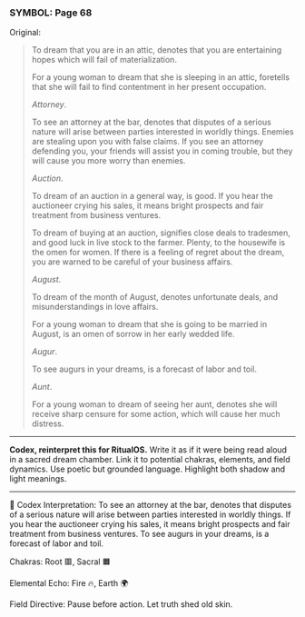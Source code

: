 ### SYMBOL: Page 68

Original:
> To dream that you are in an attic, denotes that you are entertaining
> hopes which will fail of materialization.
> 
> 
> For a young woman to dream that she is sleeping in an attic, foretells that
> she will fail to find contentment in her present occupation.
> 
> 
> _Attorney_.
> 
> 
> To see an attorney at the bar, denotes that disputes of a serious
> nature will arise between parties interested in worldly things.
> Enemies are stealing upon you with false claims. If you see an attorney
> defending you, your friends will assist you in coming trouble,
> but they will cause you more worry than enemies.
> 
> 
> _Auction_.
> 
> 
> To dream of an auction in a general way, is good.
> If you hear the auctioneer crying his sales, it means bright
> prospects and fair treatment from business ventures.
> 
> 
> To dream of buying at an auction, signifies close deals to tradesmen,
> and good luck in live stock to the farmer. Plenty, to the housewife
> is the omen for women. If there is a feeling of regret about the dream,
> you are warned to be careful of your business affairs.
> 
> 
> _August_.
> 
> 
> To dream of the month of August, denotes unfortunate deals,
> and misunderstandings in love affairs.
> 
> 
> For a young woman to dream that she is going to be married in August,
> is an omen of sorrow in her early wedded life.
> 
> 
> _Augur_.
> 
> 
> To see augurs in your dreams, is a forecast of labor and toil.
> 
> 
> _Aunt_.
> 
> 
> For a young woman to dream of seeing her aunt, denotes she will receive
> sharp censure for some action, which will cause her much distress.

---

**Codex, reinterpret this for RitualOS.**
Write it as if it were being read aloud in a sacred dream chamber.
Link it to potential chakras, elements, and field dynamics.
Use poetic but grounded language.
Highlight both shadow and light meanings.

---

🔁 Codex Interpretation:
To see an attorney at the bar, denotes that disputes of a serious nature will arise between parties interested in worldly things. If you hear the auctioneer crying his sales, it means bright prospects and fair treatment from business ventures. To see augurs in your dreams, is a forecast of labor and toil.

Chakras: Root 🟥, Sacral 🟧

Elemental Echo: Fire 🔥, Earth 🌍

Field Directive: Pause before action. Let truth shed old skin.
